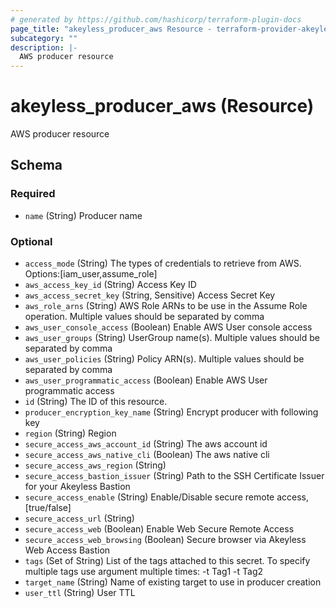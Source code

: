 ```yaml
---
# generated by https://github.com/hashicorp/terraform-plugin-docs
page_title: "akeyless_producer_aws Resource - terraform-provider-akeyless"
subcategory: ""
description: |-
  AWS producer resource
---
```


# akeyless_producer_aws (Resource)

AWS producer resource



<!-- schema generated by tfplugindocs -->
## Schema

### Required

- `name` (String) Producer name

### Optional

- `access_mode` (String) The types of credentials to retrieve from AWS. Options:[iam_user,assume_role]
- `aws_access_key_id` (String) Access Key ID
- `aws_access_secret_key` (String, Sensitive) Access Secret Key
- `aws_role_arns` (String) AWS Role ARNs to be use in the Assume Role operation. Multiple values should be separated by comma
- `aws_user_console_access` (Boolean) Enable AWS User console access
- `aws_user_groups` (String) UserGroup name(s). Multiple values should be separated by comma
- `aws_user_policies` (String) Policy ARN(s). Multiple values should be separated by comma
- `aws_user_programmatic_access` (Boolean) Enable AWS User programmatic access
- `id` (String) The ID of this resource.
- `producer_encryption_key_name` (String) Encrypt producer with following key
- `region` (String) Region
- `secure_access_aws_account_id` (String) The aws account id
- `secure_access_aws_native_cli` (Boolean) The aws native cli
- `secure_access_aws_region` (String)
- `secure_access_bastion_issuer` (String) Path to the SSH Certificate Issuer for your Akeyless Bastion
- `secure_access_enable` (String) Enable/Disable secure remote access, [true/false]
- `secure_access_url` (String)
- `secure_access_web` (Boolean) Enable Web Secure Remote Access
- `secure_access_web_browsing` (Boolean) Secure browser via Akeyless Web Access Bastion
- `tags` (Set of String) List of the tags attached to this secret. To specify multiple tags use argument multiple times: -t Tag1 -t Tag2
- `target_name` (String) Name of existing target to use in producer creation
- `user_ttl` (String) User TTL


